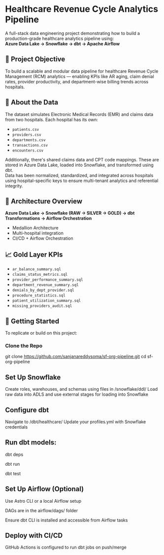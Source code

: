 # Healthcare Revenue Cycle Analytics Pipeline

A full-stack data engineering project demonstrating how to build a production-grade healthcare analytics pipeline using:  
**Azure Data Lake → Snowflake → dbt → Apache Airflow**

## 🚀 Project Objective

To build a scalable and modular data pipeline for healthcare Revenue Cycle Management (RCM) analytics — enabling KPIs like AR aging, claim denial rates, provider productivity, and department-wise billing trends across hospitals.

## 📂 About the Data

The dataset simulates Electronic Medical Records (EMR) and claims data from two hospitals. Each hospital has its own:
- `patients.csv`
- `providers.csv`
- `departments.csv`
- `transactions.csv`
- `encounters.csv`

Additionally, there's shared claims data and CPT code mappings. These are stored in Azure Data Lake, loaded into Snowflake, and transformed using dbt.  
Data has been normalized, standardized, and integrated across hospitals using hospital-specific keys to ensure multi-tenant analytics and referential integrity.

## 🧱 Architecture Overview

**Azure Data Lake → Snowflake (RAW → SILVER → GOLD) → dbt Transformations → Airflow Orchestration**
- Medallion Architecture  
- Multi-hospital integration  
- CI/CD + Airflow Orchestration

## 📈 Gold Layer KPIs

- `ar_balance_summary.sql`
- `claims_status_metrics.sql`
- `provider_performance_summary.sql`
- `department_revenue_summary.sql`
- `denials_by_dept_provider.sql`
- `procedure_statistics.sql`
- `patient_utilization_summary.sql`
- `missing_providers_audit.sql`

## 🧪 Getting Started

To replicate or build on this project:

### Clone the Repo
git clone https://github.com/sanjanareddysoma/sf-org-pipeline.git
cd sf-org-pipeline

## Set Up Snowflake
Create roles, warehouses, and schemas using files in /snowflake/ddl/
Load raw data into ADLS and use external stages for loading into Snowflake

## Configure dbt
Navigate to /dbt/healthcare/
Update your profiles.yml with Snowflake credentials

## Run dbt models:
dbt deps

dbt run

dbt test

## Set Up Airflow (Optional)
Use Astro CLI or a local Airflow setup

DAGs are in the airflow/dags/ folder

Ensure dbt CLI is installed and accessible from Airflow tasks

## Deploy with CI/CD
GitHub Actions is configured to run dbt jobs on push/merge



